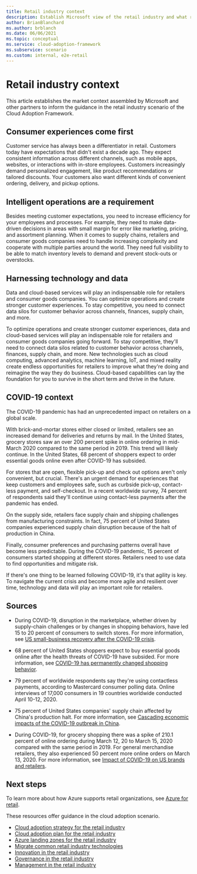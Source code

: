 ```yaml
---
title: Retail industry context
description: Establish Microsoft view of the retail industry and what roles Azure and other technologies play in modern retail.
author: BrianBlanchard
ms.author: brblanch
ms.date: 06/06/2021
ms.topic: conceptual
ms.service: cloud-adoption-framework
ms.subservice: scenario
ms.custom: internal, e2e-retail
---
```


# Retail industry context

This article establishes the market context assembled by Microsoft and other partners to inform the guidance in the retail industry scenario of the Cloud Adoption Framework.

## Consumer experiences come first

Customer service has always been a differentiator in retail. Customers today have expectations that didn't exist a decade ago. They expect consistent information across different channels, such as mobile apps, websites, or interactions with in-store employees. Customers increasingly demand personalized engagement, like product recommendations or tailored discounts. Your customers also want different kinds of convenient ordering, delivery, and pickup options.

## Intelligent operations are a requirement

Besides meeting customer expectations, you need to increase efficiency for your employees and processes. For example, they need to make data-driven decisions in areas with small margin for error like marketing, pricing, and assortment planning. When it comes to supply chains, retailers and consumer goods companies need to handle increasing complexity and cooperate with multiple parties around the world. They need full visibility to be able to match inventory levels to demand and prevent stock-outs or overstocks.

## Harnessing technology and data

Data and cloud-based services will play an indispensable role for retailers and consumer goods companies. You can optimize operations and create stronger customer experiences. To stay competitive, you need to connect data silos for customer behavior across channels, finances, supply chain, and more.

To optimize operations and create stronger customer experiences, data and cloud-based services will play an indispensable role for retailers and consumer goods companies going forward. To stay competitive, they'll need to connect data silos related to customer behavior across channels, finances, supply chain, and more. New technologies such as cloud computing, advanced analytics, machine learning, IoT, and mixed reality create endless opportunities for retailers to improve what they're doing and reimagine the way they do business. Cloud-based capabilities can lay the foundation for you to survive in the short term and thrive in the future.

## COVID-19 context

The COVID-19 pandemic has had an unprecedented impact on retailers on a global scale.

With brick-and-mortar stores either closed or limited, retailers see an increased demand for deliveries and returns by mail. In the United States, grocery stores saw an over 200 percent spike in online ordering in mid-March 2020 compared to the same period in 2019. This trend will likely continue. In the United States, 68 percent of shoppers expect to order essential goods online even after COVID-19 has subsided.

For stores that are open, flexible pick-up and check out options aren't only convenient, but crucial. There's an urgent demand for experiences that keep customers and employees safe, such as curbside pick-up, contact-less payment, and self-checkout. In a recent worldwide survey, 74 percent of respondents said they'll continue using contact-less payments after the pandemic has ended.

On the supply side, retailers face supply chain and shipping challenges from manufacturing constraints. In fact, 75 percent of United States companies experienced supply chain disruption because of the halt of production in China.

Finally, consumer preferences and purchasing patterns overall have become less predictable. During the COVID-19 pandemic, 15 percent of consumers started shopping at different stores. Retailers need to use data to find opportunities and mitigate risk.

If there's one thing to be learned following COVID-19, it's that agility is key. To navigate the current crisis and become more agile and resilient over time, technology and data will play an important role for retailers.

## Sources

- During COVID-19, disruption in the marketplace, whether driven by supply-chain challenges or by changes in shopping behaviors, have led 15 to 20 percent of consumers to switch stores. For more information, see [US small-business recovery after the COVID-19 crisis](https://www.mckinsey.com/industries/public-and-social-sector/our-insights/us-small-business-recovery-after-the-covid-19-crisis).

- 68 percent of United States shoppers expect to buy essential goods online after the health threats of COVID-19 have subsided. For more information, see [COVID-19 has permanently changed shopping behavior](https://www.zdnet.com/article/covid-19-has-permanently-changed-shopping-behavior/).

- 79 percent of worldwide respondents say they're using contactless payments, according to Mastercard consumer polling data. Online interviews of 17,000 consumers in 19 countries worldwide conducted April 10-12, 2020.

- 75 percent of United States companies' supply chain affected by China's production halt. For more information, see [Cascading economic impacts of the COVID-19 outbreak in China](https://www.uscc.gov/sites/default/files/2020-04/Cascading_Economic_Impacts_of_the_Novel_Coronavirus_April_21_2020.pdf).

- During COVID-19, for grocery shopping there was a spike of 210.1 percent of online ordering during March 12, 20 to March 15, 2020 compared with the same period in 2019. For general merchandise retailers, they also experienced 50 percent more online orders on March 13, 2020. For more information, see [Impact of COVID-19 on US brands and retailers](https://www.forbes.com/sites/jasongoldberg/2020/03/29/the-impact-of-covid-19-on-us-brands-and-retailers/#55642cb71452).

## Next steps

To learn more about how Azure supports retail organizations, see [Azure for retail](./retail-azure-advantages.md).

These resources offer guidance in the cloud adoption scenario.

- [Cloud adoption strategy for the retail industry](./strategy.md)
- [Cloud adoption plan for the retail industry](./plan.md)
- [Azure landing zones for the retail industry](./ready.md)
- [Migrate common retail industry technologies](./migrate.md)
- [Innovation in the retail industry](./innovate.md)
- [Governance in the retail industry](./govern.md)
- [Management in the retail industry](./manage.md)
